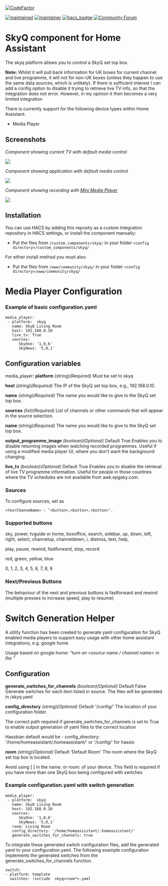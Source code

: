 [![CodeFactor](https://www.codefactor.io/repository/github/rogerselwyn/home_assistant_skyq_mediaplayer/badge)](https://www.codefactor.io/repository/github/rogerselwyn/home_assistant_skyq_mediaplayer)

[![maintained](https://img.shields.io/maintenance/yes/2020.svg)](#)
[![maintainer](https://img.shields.io/badge/maintainer-%20%40RogerSelwyn-blue.svg)](https://github.com/RogerSelwyn)
[![hacs_badge](https://img.shields.io/badge/HACS-Custom-orange.svg)](https://github.com/custom-components/hacs)
[![Community Forum](https://img.shields.io/badge/community-forum-brightgreen.svg)](https://community.home-assistant.io/t/custom-component-skyq-media-player/140306)

# SkyQ component for Home Assistant

The skyq platform allows you to control a SkyQ set top box.

**Note:** Whilst it will pull back information for UK boxes for current channel and live programme, it will not for non-UK boxes (unless they happen to use the same data sources, which is unlikely). If there is sufficient interest I can add a config option to disable it trying to retrieve live TV info, so that the integration does not error. However, in my opinion it then becomes a very limited integration

There is currently support for the following device types within Home Assistant:

- Media Player

## Screenshots

_Component showing current TV with default media control_

<img src="https://github.com/RogerSelwyn/Home_Assistant_SkyQ_MediaPlayer/blob/master/screenshots/skyq_1.png">

_Component showing application with default media control_

<img src="https://github.com/RogerSelwyn/Home_Assistant_SkyQ_MediaPlayer/blob/master/screenshots/skyq_2.png">

_Component showing recording with [Mini Media Player](https://github.com/kalkih/mini-media-player)_

<img src="https://github.com/RogerSelwyn/Home_Assistant_SkyQ_MediaPlayer/blob/master/screenshots/skyq_3.png">

## Installation

You can use HACS by adding this reposity as a custom Integration repository in HACS settings, or install the component manually:

- Put the files from `/custom_components/skyq/` in your folder `<config directory>/custom_components/skyq/`

For either install method you must also:

- Put the files from `/www/community/skyq/` in your folder `<config directory>/www/community/skyq/`

# Media Player Configuration

### Example of basic configuration.yaml

```
media_player:
 - platform:  skyq
   name: SkyQ Living Room
   host: 192.168.0.10
   live_tv: True
   sources:
      SkyOne: '1,0,6'
      SkyNews: '5,0,1'
```

## Configuration variables

media_player:
**platform** (string)(Required)
Must be set to skyq

**host** _(string)(Required)_
The IP of the SkyQ set top box, e.g., 192.168.0.10.

**name** _(string)(Required)_
The name you would like to give to the SkyQ set top box.

**sources** _(list)(Required)_
List of channels or other commands that will appear in the source selection.

**name** _(string)(Required)_
The name you would like to give to the SkyQ set top box.

**output_programme_image** _(boolean)(Optional)_ Default True
Enables you to disable returning images when watching recorded programmes. Useful if using a modified media player UI, where you don't want the background changing.

**live_tv** _(boolean)(Optional)_ Default True
Enables you to disable the retrieval of live TV programme information. Useful for people in those countries where the TV schedules are not available from awk.epgsky.com.

### Sources

To configure sources, set as

```
<YourChanneName> : ‘<button>,<button>,<button>’.
```

### Supported buttons

sky, power, tvguide or home, boxoffice, search, sidebar, up, down, left, right, select, channelup, channeldown, i, dismiss, text, help,

play, pause, rewind, fastforward, stop, record

red, green, yellow, blue

0, 1, 2, 3, 4, 5, 6, 7, 8, 9

### Next/Previous Buttons

The behaviour of the next and previous buttons is fastforward and rewind (multiple presses to increase speed, play to resume)

# Switch Generation Helper

A utility function has been created to generate yaml configuration for SkyQ enabled media players to support easy usage with other home assistant integrations, e.g. google home

Usage based on google home: _“turn on <source name / channel name> in the ”_

## Configuration

**generate_switches_for_channels** _(boolean)(Optional)_ Default False
Generate switches for each item listed in source.
The files will be generated in <config folder>/skyq<room>.yaml

**config_directory** _(string)(Optional)_ Default '/config/'
The location of your configuration folder.

The correct path required if generate_switches_for_channels is set to True to enable output generation of yaml files to the correct location

Hassbian default would be - config_directory: '/home/homeassistant/.homeassistant/' or '/config/' for hassio

**room**
_(string)(Optional)_ Default 'Default Room'
The room where the SkyQ set top box is located.

Avoid using [ ] in the name: or room: of your device. This field is required if you have more than one SkyQ box being configured with switches

### Example configuration.yaml with switch generation

```
media_player:
 - platform:  skyq
   name: SkyQ Living Room
   host: 192.168.0.10
   sources:
      SkyOne: '1,0,6'
      SkyNews: '5,0,1'
   room: Living Room
   config_directory: '/home/homeassistant/.homeassistant/'
   generate_switches_for_channels: true
```

To integrate these generated switch configuration files, add the generated yaml to your configuration.yaml. The following example configuration implements the generated switches from the generate_switches_for_channels function.

```
switch:
- platform: template
  switches: !include  skyq<room*>.yaml
```
